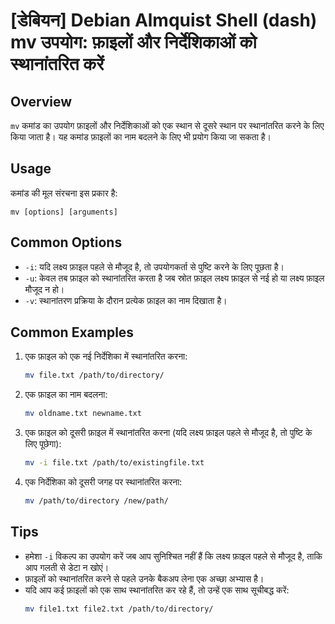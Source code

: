 # [डेबियन] Debian Almquist Shell (dash) mv उपयोग: फ़ाइलों और निर्देशिकाओं को स्थानांतरित करें

## Overview
`mv` कमांड का उपयोग फ़ाइलों और निर्देशिकाओं को एक स्थान से दूसरे स्थान पर स्थानांतरित करने के लिए किया जाता है। यह कमांड फ़ाइलों का नाम बदलने के लिए भी प्रयोग किया जा सकता है।

## Usage
कमांड की मूल संरचना इस प्रकार है:
```
mv [options] [arguments]
```

## Common Options
- `-i`: यदि लक्ष्य फ़ाइल पहले से मौजूद है, तो उपयोगकर्ता से पुष्टि करने के लिए पूछता है।
- `-u`: केवल तब फ़ाइल को स्थानांतरित करता है जब स्रोत फ़ाइल लक्ष्य फ़ाइल से नई हो या लक्ष्य फ़ाइल मौजूद न हो।
- `-v`: स्थानांतरण प्रक्रिया के दौरान प्रत्येक फ़ाइल का नाम दिखाता है।

## Common Examples
1. एक फ़ाइल को एक नई निर्देशिका में स्थानांतरित करना:
   ```bash
   mv file.txt /path/to/directory/
   ```

2. एक फ़ाइल का नाम बदलना:
   ```bash
   mv oldname.txt newname.txt
   ```

3. एक फ़ाइल को दूसरी फ़ाइल में स्थानांतरित करना (यदि लक्ष्य फ़ाइल पहले से मौजूद है, तो पुष्टि के लिए पूछेगा):
   ```bash
   mv -i file.txt /path/to/existingfile.txt
   ```

4. एक निर्देशिका को दूसरी जगह पर स्थानांतरित करना:
   ```bash
   mv /path/to/directory /new/path/
   ```

## Tips
- हमेशा `-i` विकल्प का उपयोग करें जब आप सुनिश्चित नहीं हैं कि लक्ष्य फ़ाइल पहले से मौजूद है, ताकि आप गलती से डेटा न खोएं।
- फ़ाइलों को स्थानांतरित करने से पहले उनके बैकअप लेना एक अच्छा अभ्यास है।
- यदि आप कई फ़ाइलों को एक साथ स्थानांतरित कर रहे हैं, तो उन्हें एक साथ सूचीबद्ध करें:
  ```bash
  mv file1.txt file2.txt /path/to/directory/
  ```